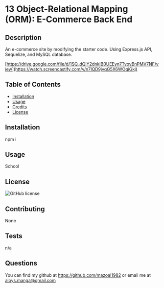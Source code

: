 # 13 Object-Relational Mapping (ORM): E-Commerce Back End
 
## Description

An e-commerce site by modifying the starter code. Using Express.js API, Sequelize, and MySQL database.

[https://drive.google.com/file/d/1SQ_dQiY2dnkIB0UEEyn7TvovBnPMV7NF/view](https://watch.screencastify.com/v/n7IQD9jvqG5X6WOqiGkj)
## Table of Contents 
- [Installation](#installation)
- [Usage](#usage)
- [Credits](#credits)
- [License](#license)
 

 
## Installation
 
npm i
 
## Usage
 
School
 
## License
 

  ![GitHub license](https://img.shields.io/badge/license-MIT-blue.svg)
  
 
## Contributing
 
None 
 
## Tests
 
n/a
 
## Questions
 
 You can find my github at https://github.com/mazoal1982 or email me at aloys.manga@gmail.com
